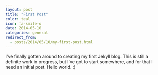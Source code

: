 ```yaml
---
layout: post
title: "First Post"
color: teal
icon: fa-smile-o
date: 2014-05-10
categories: general
redirect_from:
  - posts/2014/05/10/my-first-post.html
---
```


I've finally gotten around to creating my first Jekyll blog.
This is still a definite work in progress, but I've got to start somewhere,
and for that I need an initial post.  Hello world. :)
